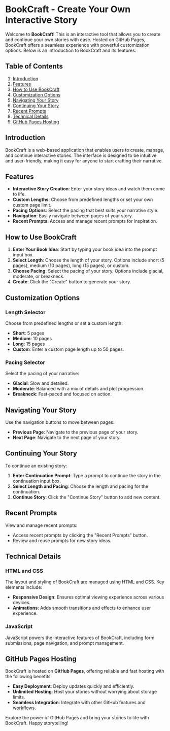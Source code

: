 # BookCraft - Create Your Own Interactive Story

Welcome to **BookCraft**! This is an interactive tool that allows you to create and continue your own stories with ease. Hosted on GitHub Pages, BookCraft offers a seamless experience with powerful customization options. Below is an introduction to BookCraft and its features.

## Table of Contents
1. [Introduction](#introduction)
2. [Features](#features)
3. [How to Use BookCraft](#how-to-use-bookcraft)
4. [Customization Options](#customization-options)
5. [Navigating Your Story](#navigating-your-story)
6. [Continuing Your Story](#continuing-your-story)
7. [Recent Prompts](#recent-prompts)
8. [Technical Details](#technical-details)
9. [GitHub Pages Hosting](#github-pages-hosting)

## Introduction
BookCraft is a web-based application that enables users to create, manage, and continue interactive stories. The interface is designed to be intuitive and user-friendly, making it easy for anyone to start crafting their narrative.

## Features
- **Interactive Story Creation**: Enter your story ideas and watch them come to life.
- **Custom Lengths**: Choose from predefined lengths or set your own custom page limit.
- **Pacing Options**: Select the pacing that best suits your narrative style.
- **Navigation**: Easily navigate between pages of your story.
- **Recent Prompts**: Access and manage recent prompts for inspiration.

## How to Use BookCraft
1. **Enter Your Book Idea**: Start by typing your book idea into the prompt input box.
2. **Select Length**: Choose the length of your story. Options include short (5 pages), medium (10 pages), long (15 pages), or custom.
3. **Choose Pacing**: Select the pacing of your story. Options include glacial, moderate, or breakneck.
4. **Create**: Click the "Create" button to generate your story.

## Customization Options
### Length Selector
Choose from predefined lengths or set a custom length:
- **Short**: 5 pages
- **Medium**: 10 pages
- **Long**: 15 pages
- **Custom**: Enter a custom page length up to 50 pages.

### Pacing Selector
Select the pacing of your narrative:
- **Glacial**: Slow and detailed.
- **Moderate**: Balanced with a mix of details and plot progression.
- **Breakneck**: Fast-paced and focused on action.

## Navigating Your Story
Use the navigation buttons to move between pages:
- **Previous Page**: Navigate to the previous page of your story.
- **Next Page**: Navigate to the next page of your story.

## Continuing Your Story
To continue an existing story:
1. **Enter Continuation Prompt**: Type a prompt to continue the story in the continuation input box.
2. **Select Length and Pacing**: Choose the length and pacing for the continuation.
3. **Continue Story**: Click the "Continue Story" button to add new content.

## Recent Prompts
View and manage recent prompts:
- Access recent prompts by clicking the "Recent Prompts" button.
- Review and reuse prompts for new story ideas.

## Technical Details
### HTML and CSS
The layout and styling of BookCraft are managed using HTML and CSS. Key elements include:
- **Responsive Design**: Ensures optimal viewing experience across various devices.
- **Animations**: Adds smooth transitions and effects to enhance user experience.

### JavaScript
JavaScript powers the interactive features of BookCraft, including form submissions, page navigation, and prompt management.

## GitHub Pages Hosting
BookCraft is hosted on **GitHub Pages**, offering reliable and fast hosting with the following benefits:
- **Easy Deployment**: Deploy updates quickly and efficiently.
- **Unlimited Hosting**: Host your stories without worrying about storage limits.
- **Seamless Integration**: Integrate with other GitHub features and workflows.

Explore the power of GitHub Pages and bring your stories to life with BookCraft. Happy storytelling!
